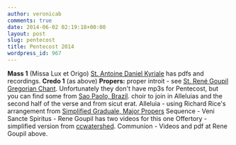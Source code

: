 ```yaml
---
author: veronicab
comments: true
date: 2014-06-02 02:19:18+00:00
layout: post
slug: pentecost
title: Pentecost 2014
wordpress_id: 967
---
```


**Mass 1** (Missa Lux et Origo) [St. Antoine Daniel Kyriale](http://ccwatershed.org/kyriale) has pdfs and recordings.
**Credo 1** (as above)
**Propers:**
proper introit - see [St. René Goupil Gregorian Chant](http://www.ccwatershed.org/goupil/).  Unfortunately they don't have mp3s for Pentecost, but you can find some from [Sao Paolo, Brazil](http://www.christusrex.org/www2/cantgreg/trid_dominica_pentecostes.html).
choir to join in Alleluias and the second half of the verse and from sicut erat.
Alleluia - using Richard Rice's arrangement from [Simplified Graduale, Major Propers](http://media.musicasacra.com/books/simplifiedgraduale1962.pdf)
Sequence - Veni Sancte Spiritus - Rene Goupil has two videos for this one
Offertory - simplified version from [ccwatershed](http://www.ccwatershed.org/blog/2014/may/31/pentecost-offertory-simple/).
Communion - Videos and pdf at Rene Goupil above.


